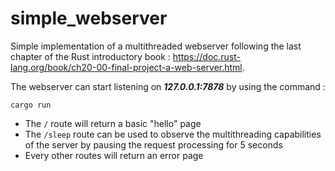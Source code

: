 # simple_webserver

Simple implementation of a multithreaded webserver following the last chapter of the Rust introductory book : https://doc.rust-lang.org/book/ch20-00-final-project-a-web-server.html.

The webserver can start listening on ___127.0.0.1:7878___ by using the command : 
```
cargo run
```

- The ```/``` route will return a basic "hello" page
- The ```/sleep``` route can be used to observe the multithreading capabilities of the server by pausing the request processing for 5 seconds
- Every other routes will return an error page

